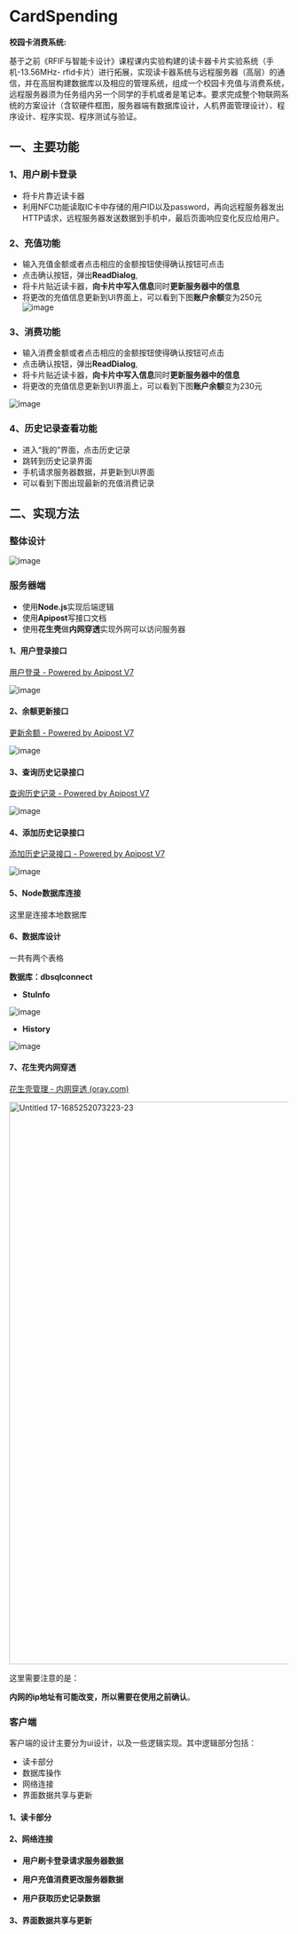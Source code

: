# CardSpending
**校园卡消费系统:**

基于之前《RFIF与智能卡设计》课程课内实验构建的读卡器卡片实验系统（手机-13.56MHz- rfid卡片）进行拓展，实现读卡器系统与远程服务器（高层）的通信，并在高层构建数据库以及相应的管理系统，组成一个校园卡充值与消费系统，远程服务器须为任务组内另一个同学的手机或者是笔记本。要求完成整个物联网系统的方案设计（含软硬件框图，服务器端有数据库设计，人机界面管理设计）、程序设计、程序实现、程序测试与验证。

## 一、主要功能

### 1、用户刷卡登录

- 将卡片靠近读卡器
- 利用NFC功能读取IC卡中存储的用户ID以及password，再向远程服务器发出HTTP请求，远程服务器发送数据到手机中，最后页面响应变化反应给用户。


### 2、充值功能

- 输入充值金额或者点击相应的金额按钮使得确认按钮可点击
- 点击确认按钮，弹出**ReadDialog**,
- 将卡片贴近读卡器，**向卡片中写入信息**同时**更新服务器中的信息**
- 将更改的充值信息更新到UI界面上，可以看到下图**账户余额**变为250元
![image](https://github.com/Cocobronie/CardSpending/assets/98938169/2d064c03-5167-449e-bba0-0ad49e31ebe0)



### 3、消费功能

- 输入消费金额或者点击相应的金额按钮使得确认按钮可点击
- 点击确认按钮，弹出**ReadDialog**,
- 将卡片贴近读卡器，**向卡片中写入信息**同时**更新服务器中的信息**
- 将更改的充值信息更新到UI界面上，可以看到下图**账户余额**变为230元

![image](https://github.com/Cocobronie/CardSpending/assets/98938169/4333d10c-d09a-4514-a556-a8db71b25496)


### 4、历史记录查看功能

- 进入“我的”界面，点击历史记录
- 跳转到历史记录界面
- 手机请求服务器数据，并更新到UI界面
- 可以看到下图出现最新的充值消费记录


## 二、实现方法

### 整体设计

![image](https://github.com/Cocobronie/CardSpending/assets/98938169/be4bcd04-1898-4007-9d16-220e7576d008)

### 服务器端

- 使用**Node.js**实现后端逻辑
- 使用**Apipost**写接口文档
- 使用**花生壳**做****内网穿透****实现外网可以访问服务器

#### 1、用户登录接口

[用户登录 - Powered by Apipost V7](https://console-docs.apipost.cn/preview/bfb37dde95f7dea8/793a161f3c06bbe9?target_id=8533f09a-d158-47f9-8ce5-d747009c5293)

![image](https://github.com/Cocobronie/CardSpending/assets/98938169/eb64cb31-5e94-414b-b2bc-add5b61400fd)



#### 2、余额更新接口

[更新余额 - Powered by Apipost V7](https://console-docs.apipost.cn/preview/a7e5b575ed757db3/49bcb1e57f19c36c?target_id=d24e4644-8478-4315-8d2b-d6800efe48a1)

![image](https://github.com/Cocobronie/CardSpending/assets/98938169/eee4963a-2325-4712-9b5f-2f49b0923383)


#### 3、查询历史记录接口

[查询历史记录 - Powered by Apipost V7](https://console-docs.apipost.cn/preview/83deb98d1f9881c6/2f37ecca48c2afe8?target_id=ab9700ab-5f9f-4475-8bee-ef39f742f5a2)

![image](https://github.com/Cocobronie/CardSpending/assets/98938169/29d51f11-3fc2-48bb-a16c-f3f495095340)


#### 4、添加历史记录接口

[添加历史记录接口 - Powered by Apipost V7](https://console-docs.apipost.cn/preview/3948990c824fc8cd/4f01552dd8b40f0f?target_id=d33893d9-192a-4a03-b327-4e0fbc777d97)

![image](https://github.com/Cocobronie/CardSpending/assets/98938169/150171e3-beee-4667-a99d-faebb39b2425)


#### 5、Node数据库连接

这里是连接本地数据库



#### 6、数据库设计

一共有两个表格


**数据库：dbsqlconnect**

- **StuInfo**

![image](https://github.com/Cocobronie/CardSpending/assets/98938169/0441746c-1ded-419b-86c1-d645d65780dd)

- **History**

![image](https://github.com/Cocobronie/CardSpending/assets/98938169/df9a54bd-bb05-405e-8822-c57fb6b88aaf)

#### 7、花生壳内网穿透

[花生壳管理 - 内网穿透 (oray.com)](https://console.hsk.oray.com/forward)

<img width="1014" alt="Untitled 17-1685252073223-23" src="https://github.com/Cocobronie/CardSpending/assets/98938169/107ff375-139b-4e5c-9646-f3ff59c31559">

这里需要注意的是：

**内网的ip地址有可能改变，所以需要在使用之前确认**。

### 客户端

客户端的设计主要分为ui设计，以及一些逻辑实现。其中逻辑部分包括：

- 读卡部分
- 数据库操作
- 网络连接
- 界面数据共享与更新

#### 1、读卡部分



#### 2、网络连接

- **用户刷卡登录请求服务器数据**

- **用户充值消费更改服务器数据**

- **用户获取历史记录数据**

#### 3、界面数据共享与更新
